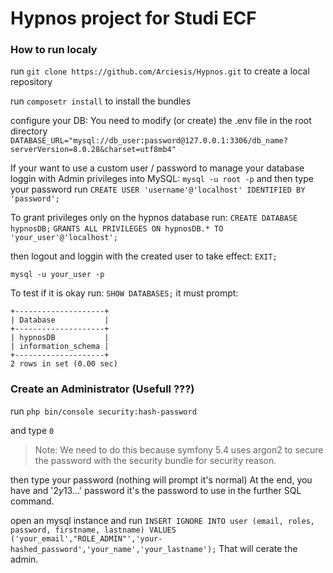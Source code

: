 # Hypnos project for Studi ECF

### How to run localy
run `git clone https://github.com/Arciesis/Hypnos.git`
to create a local repository

run `composetr install`
to install the bundles

configure your DB:
You need to modify (or create) the .env file in the root directory
`DATABASE_URL="mysql://db_user:password@127.0.0.1:3306/db_name?serverVersion=8.0.28&charset=utf8mb4"`

If your want to use a custom user / password to manage your database loggin with Admin privileges into MySQL:
`mysql -u root -p` and then type your password
run `CREATE USER 'username'@'localhost' IDENTIFIED BY 'password';`

To grant privileges only on the hypnos database run:
`CREATE DATABASE hypnosDB;`
`GRANTS ALL PRIVILEGES ON hypnosDB.* TO 'your_user'@'localhost';`

then logout and loggin with the created user to take effect:
`EXIT;`

`mysql -u your_user -p`

To test if it is okay run:
`SHOW DATABASES;`
it must prompt: 

```
+--------------------+
| Database           |
+--------------------+
| hypnosDB           |
| information_schema |
+--------------------+
2 rows in set (0.00 sec)
```
### Create an Administrator (Usefull ???)
run `php bin/console security:hash-password`

and type `0`

> Note: We need to do this because symfony 5.4 uses argon2 to secure the password with the security bundle 
> for security reason.

then type your password (nothing will prompt it's normal)
At the end, you have and '$2y$13...' password it's the password to use in the further SQL command.

open an mysql instance and run
`INSERT IGNORE INTO user (email, roles, password, firstname, lastname) VALUES ('your_email',"ROLE_ADMIN"','your-hashed_password','your_name','your_lastname');`
That will cerate the admin.

